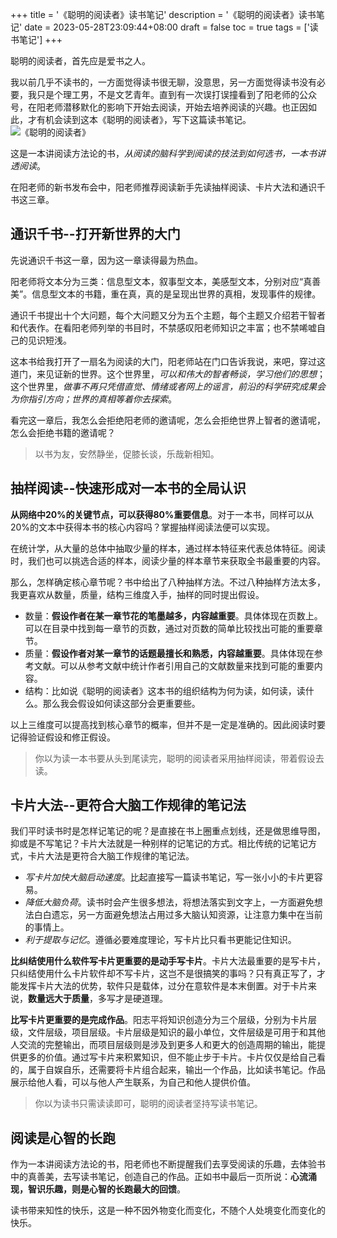 +++
title = '《聪明的阅读者》读书笔记'
description = '《聪明的阅读者》读书笔记'
date = 2023-05-28T23:09:44+08:00
draft = false
toc = true
tags = ['读书笔记']
+++

聪明的阅读者，首先应是爱书之人。

我以前几乎不读书的，一方面觉得读书很无聊，没意思，另一方面觉得读书没有必要，我只是个理工男，不是文艺青年。直到有一次误打误撞看到了阳老师的公众号，在阳老师潜移默化的影响下开始去阅读，开始去培养阅读的兴趣。也正因如此，才有机会读到这本《聪明的阅读者》，写下这篇读书笔记。
![《聪明的阅读者》](https://pika-imagehost.oss-cn-hangzhou.aliyuncs.com/img/202305301840892.jpg)

这是一本讲阅读方法论的书，*从阅读的脑科学到阅读的技法到如何选书，一本书讲透阅读*。

在阳老师的新书发布会中，阳老师推荐阅读新手先读抽样阅读、卡片大法和通识千书这三章。

## 通识千书--打开新世界的大门

先说通识千书这一章，因为这一章读得最为热血。

阳老师将文本分为三类：信息型文本，叙事型文本，美感型文本，分别对应“真善美”。信息型文本的书籍，重在真，真的是呈现出世界的真相，发现事件的规律。

通识千书提出十个大问题，每个大问题又分为五个主题，每个主题又介绍若干智者和代表作。在看阳老师列举的书目时，不禁感叹阳老师知识之丰富；也不禁唏嘘自己的见识短浅。

这本书给我打开了一扇名为阅读的大门，阳老师站在门口告诉我说，来吧，穿过这道门，来见证新的世界。这个世界里，*可以和伟大的智者畅谈，学习他们的思想*；这个世界里，*做事不再只凭借直觉、情绪或者网上的谣言，前沿的科学研究成果会为你指引方向；世界的真相等着你去探索*。

看完这一章后，我怎么会拒绝阳老师的邀请呢，怎么会拒绝世界上智者的邀请呢，怎么会拒绝书籍的邀请呢？

>  以书为友，安然静坐，促膝长谈，乐哉新相知。



## 抽样阅读--快速形成对一本书的全局认识

**从网络中20%的关键节点，可以获得80%重要信息**。对于一本书，同样可以从20%的文本中获得本书的核心内容吗？掌握抽样阅读法便可以实现。

在统计学，从大量的总体中抽取少量的样本，通过样本特征来代表总体特征。阅读时，我们也可以挑选合适的样本，阅读少量的样本章节来获取全书最重要的内容。

那么，怎样确定核心章节呢？书中给出了八种抽样方法。不过八种抽样方法太多，我更喜欢从数量，质量，结构三维度入手，抽样的同时提出假设。

- 数量：**假设作者在某一章节花的笔墨越多，内容越重要**。具体体现在页数上。可以在目录中找到每一章节的页数，通过对页数的简单比较找出可能的重要章节。
- 质量：**假设作者对某一章节的话题最擅长和熟悉，内容越重要**。具体体现在参考文献。可以从参考文献中统计作者引用自己的文献数量来找到可能的重要内容。
- 结构：比如说《聪明的阅读者》这本书的组织结构为何为读，如何读，读什么。那么我会假设如何读这部分会更重要些。

以上三维度可以提高找到核心章节的概率，但并不是一定是准确的。因此阅读时要记得验证假设和修正假设。

> 你以为读一本书要从头到尾读完，聪明的阅读者采用抽样阅读，带着假设去读。



## 卡片大法--更符合大脑工作规律的笔记法

我们平时读书时是怎样记笔记的呢？是直接在书上圈重点划线，还是做思维导图，抑或是不写笔记？卡片大法就是一种别样的记笔记的方式。相比传统的记笔记方式，卡片大法是更符合大脑工作规律的笔记法。

- *写卡片加快大脑启动速度*。比起直接写一篇读书笔记，写一张小小的卡片更容易。
- *降低大脑负荷*。读书时会产生很多想法，将想法落实到文字上，一方面避免想法白白遗忘，另一方面避免想法占用过多大脑认知资源，让注意力集中在当前的事情上。
- *利于提取与记忆*。遵循必要难度理论，写卡片比只看书更能记住知识。

**比纠结使用什么软件写卡片更重要的是动手写卡片**。卡片大法最重要的是写卡片，只纠结使用什么卡片软件却不写卡片，这岂不是很搞笑的事吗？只有真正写了，才能发挥卡片大法的优势，软件只是载体，过分在意软件是本末倒置。对于卡片来说，**数量远大于质量**，多写才是硬道理。

**比写卡片更重要的是完成作品**。阳志平将知识创造分为三个层级，分别为卡片层级，文件层级，项目层级。卡片层级是知识的最小单位，文件层级是可用于和其他人交流的完整输出，而项目层级则是涉及到更多人和更大的创造周期的输出，能提供更多的价值。通过写卡片来积累知识，但不能止步于卡片。卡片仅仅是给自己看的，属于自娱自乐，还需要将卡片组合起来，输出一个作品，比如读书笔记。作品展示给他人看，可以与他人产生联系，为自己和他人提供价值。

> 你以为读书只需读读即可，聪明的阅读者坚持写读书笔记。

## 阅读是心智的长跑

作为一本讲阅读方法论的书，阳老师也不断提醒我们去享受阅读的乐趣，去体验书中的真善美，去写读书笔记，创造自己的作品。正如书中最后一页所说：**心流涌现，智识乐趣，则是心智的长跑最大的回馈**。



读书带来知性的快乐，这是一种不因外物变化而变化，不随个人处境变化而变化的快乐。